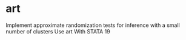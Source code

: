 # art
Implement approximate randomization tests for inference with a small number of clusters Use art With STATA 19

